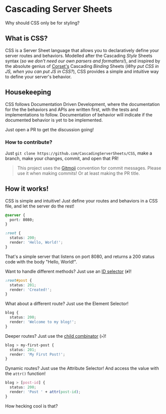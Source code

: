 # Cascading Server Sheets

Why should CSS only be for styling?

## What is CSS?

CSS is a Server Sheet language that allows you to declaratively define your server routes and behaviors. Modelled after the Cascading _Style_ Sheets syntax (_so we don't need our own parsers and formatters!_), and inspired by the absolute genius of [Corset's](https://corset.dev) Cascading _Binding_ Sheets (_Why put CSS in JS, when you can put JS in CSS?_), CSS provides a simple and intuitive way to define your server's behavior.

## Housekeeping

CSS follows Documentation Driven Development, where the documentation for the the behaviors and APIs are written first, with the tests and implementations to follow. Documentation of behavior will indicate if the documented behavior is yet to be implemented.

Just open a PR to get the discussion going!

### How to contribute?

Just `git clone https://github.com/CascadingServerSheets/CSS`, make a branch, make your changes, commit, and open that PR!

> This project uses the [Gitmoji](https://gitmoji.dev) convention for commit messages. Please use it when making commits! Or at least making the PR title.

## How it works!

CSS is simple and intuitive! Just define your routes and behaviors in a CSS file, and let the server do the rest!

```css
@server {
  port: 8080;
}

:root {
  status: 200;
  render: 'Hello, World!';
}
```

That's a simple server that listens on port 8080, and returns a 200 status code with the body "Hello, World!".

Want to handle different methods? Just use an [ID selector](selectors.md) (`#`)!

```css
:root#post {
  status: 201;
  render: 'Created!';
}
```

What about a different route? Just use the Element Selector!

```css
blog {
  status: 200;
  render: 'Welcome to my blog!';
}
```

Deeper routes? Just use the [child combinator](combinators.md) (`>`)!

```css
blog > my-first-post {
  status: 201;
  render: 'My First Post!';
}
```

Dynamic routes? Just use the Attribute Selector! And access the value with the `attr()` function!

```css
blog > [post-id] {
  status: 200;
  render: 'Post ' + attr(post-id);
}
```

How hecking cool is that?
